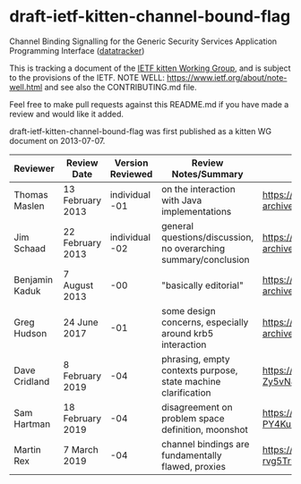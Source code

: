 # draft-ietf-kitten-channel-bound-flag
Channel Binding Signalling for the Generic Security Services Application Programming Interface ([datatracker](https://datatracker.ietf.org/doc/draft-ietf-kitten-channel-bound-flag/))

This is tracking a document of the [IETF kitten Working Group](https://datatracker.ietf.org/wg/kitten), and is subject to the provisions of the IETF. NOTE WELL: https://www.ietf.org/about/note-well.html and see also the CONTRIBUTING.md file.

Feel free to make pull requests against this README.md if you have made a review and would like it added.

draft-ietf-kitten-channel-bound-flag was first published as a kitten WG document on 2013-07-07.

Reviewer | Review Date | Version Reviewed | Review Notes/Summary | Link to Review
---------|-------------|------------------|----------------------|---------------
Thomas Maslen | 13 February 2013 | individual -01 | on the interaction with Java implementations | https://www.ietf.org/mail-archive/web/kitten/current/msg03785.html
Jim Schaad | 22 February 2013 | individual -02 | general questions/discussion, no overarching summary/conclusion | https://www.ietf.org/mail-archive/web/kitten/current/msg03839.html
Benjamin Kaduk | 7 August 2013 | -00 | "basically editorial" | https://www.ietf.org/mail-archive/web/kitten/current/msg04229.html
Greg Hudson | 24 June 2017 | -01 | some design concerns, especially around krb5 interaction | https://www.ietf.org/mail-archive/web/kitten/current/msg06321.html
Dave Cridland | 8 February 2019 | -04 | phrasing, empty contexts purpose, state machine clarification | https://mailarchive.ietf.org/arch/msg/kitten/LiM7OGdH1bjDHF46H-Zy5vNJvnE
Sam Hartman | 18 February 2019 | -04 | disagreement on problem space definition, moonshot | https://mailarchive.ietf.org/arch/msg/kitten/D84ASPLwb3j-PY4KuPNmXoqChFs
Martin Rex | 7 March 2019 | -04 | channel bindings are fundamentally flawed, proxies | https://mailarchive.ietf.org/arch/msg/kitten/iZf4W95HQn9-rvg5Tr93vj-iQKA
